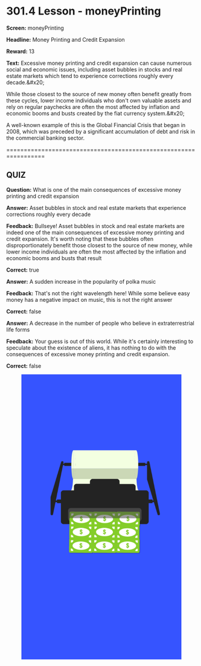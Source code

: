 # 301.4 Lesson - moneyPrinting

**Screen:** moneyPrinting

**Headline:** Money Printing and Credit Expansion

**Reward:** 13

**Text:** Excessive money printing and credit expansion can cause numerous social and economic issues, including asset bubbles in stocks and real estate markets which tend to experience corrections roughly every decade.&amp;#x20;

While those closest to the source of new money often benefit greatly from these cycles, lower income individuals who don&#x27;t own valuable assets and rely on regular paychecks are often the most affected by inflation and economic booms and busts created by the fiat currency system.&amp;#x20;

A well-known example of this is the Global Financial Crisis that began in 2008, which was preceded by a significant accumulation of debt and risk in the commercial banking sector.


=================================================================

## QUIZ

**Question:** What is one of the main consequences of excessive money printing and credit expansion


**Answer:** Asset bubbles in stock and real estate markets that experience corrections roughly every decade

**Feedback:** Bullseye! Asset bubbles in stock and real estate markets are indeed one of the main consequences of excessive money printing and credit expansion. It&#x27;s worth noting that these bubbles often disproportionately benefit those closest to the source of new money, while lower income individuals are often the most affected by the inflation and economic booms and busts that result

**Correct:** true

**Answer:** A sudden increase in the popularity of polka music

**Feedback:** That&#x27;s not the right wavelength here! While some believe easy money has a negative impact on music, this is not the right answer

**Correct:** false

**Answer:** A decrease in the number of people who believe in extraterrestrial life forms

**Feedback:** Your guess is out of this world. While it&#x27;s certainly interesting to speculate about the existence of aliens, it has nothing to do with the consequences of excessive money printing and credit expansion.

**Correct:** false


<figure><img src="../.gitbook/assets/301-04.png" alt=""><figcaption></figcaption></figure>

